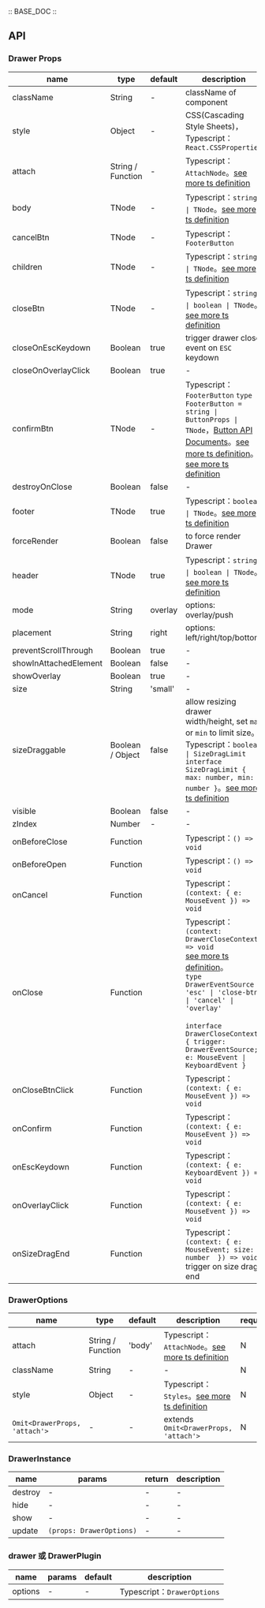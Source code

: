 :: BASE_DOC ::

## API

### Drawer Props

name | type | default | description | required
-- | -- | -- | -- | --
className | String | - | className of component | N
style | Object | - | CSS(Cascading Style Sheets)，Typescript：`React.CSSProperties` | N
attach | String / Function | - | Typescript：`AttachNode`。[see more ts definition](https://github.com/Tencent/tdesign-react/blob/develop/src/common.ts) | N
body | TNode | - | Typescript：`string \| TNode`。[see more ts definition](https://github.com/Tencent/tdesign-react/blob/develop/src/common.ts) | N
cancelBtn | TNode | - | Typescript：`FooterButton` | N
children | TNode | - | Typescript：`string \| TNode`。[see more ts definition](https://github.com/Tencent/tdesign-react/blob/develop/src/common.ts) | N
closeBtn | TNode | - | Typescript：`string \| boolean \| TNode`。[see more ts definition](https://github.com/Tencent/tdesign-react/blob/develop/src/common.ts) | N
closeOnEscKeydown | Boolean | true | trigger drawer close event on `ESC` keydown | N
closeOnOverlayClick | Boolean | true | \- | N
confirmBtn | TNode | - | Typescript：`FooterButton` `type FooterButton = string \| ButtonProps \| TNode`，[Button API Documents](./button?tab=api)。[see more ts definition](https://github.com/Tencent/tdesign-react/blob/develop/src/common.ts)。[see more ts definition](https://github.com/Tencent/tdesign-react/blob/develop/src/drawer/type.ts) | N
destroyOnClose | Boolean | false | \- | N
footer | TNode | true | Typescript：`boolean \| TNode`。[see more ts definition](https://github.com/Tencent/tdesign-react/blob/develop/src/common.ts) | N
forceRender | Boolean | false | to force render Drawer | N
header | TNode | true | Typescript：`string \| boolean \| TNode`。[see more ts definition](https://github.com/Tencent/tdesign-react/blob/develop/src/common.ts) | N
mode | String | overlay | options: overlay/push | N
placement | String | right | options: left/right/top/bottom | N
preventScrollThrough | Boolean | true | \- | N
showInAttachedElement | Boolean | false | \- | N
showOverlay | Boolean | true | \- | N
size | String | 'small' | \- | N
sizeDraggable | Boolean / Object | false | allow resizing drawer width/height, set `max` or `min` to limit size。Typescript：`boolean \| SizeDragLimit` `interface SizeDragLimit { max: number, min: number }`。[see more ts definition](https://github.com/Tencent/tdesign-react/blob/develop/src/drawer/type.ts) | N
visible | Boolean | false | \- | N
zIndex | Number | - | \- | N
onBeforeClose | Function |  | Typescript：`() => void`<br/> | N
onBeforeOpen | Function |  | Typescript：`() => void`<br/> | N
onCancel | Function |  | Typescript：`(context: { e: MouseEvent }) => void`<br/> | N
onClose | Function |  | Typescript：`(context: DrawerCloseContext) => void`<br/>[see more ts definition](https://github.com/Tencent/tdesign-react/blob/develop/src/drawer/type.ts)。<br/>`type DrawerEventSource = 'esc' \| 'close-btn' \| 'cancel' \| 'overlay'`<br/><br/>`interface DrawerCloseContext { trigger: DrawerEventSource; e: MouseEvent \| KeyboardEvent }`<br/> | N
onCloseBtnClick | Function |  | Typescript：`(context: { e: MouseEvent }) => void`<br/> | N
onConfirm | Function |  | Typescript：`(context: { e: MouseEvent }) => void`<br/> | N
onEscKeydown | Function |  | Typescript：`(context: { e: KeyboardEvent }) => void`<br/> | N
onOverlayClick | Function |  | Typescript：`(context: { e: MouseEvent }) => void`<br/> | N
onSizeDragEnd | Function |  | Typescript：`(context: { e: MouseEvent; size: number  }) => void`<br/>trigger on size drag end | N

### DrawerOptions

name | type | default | description | required
-- | -- | -- | -- | --
attach | String / Function | 'body' | Typescript：`AttachNode`。[see more ts definition](https://github.com/Tencent/tdesign-react/blob/develop/src/common.ts) | N
className | String | - | \- | N
style | Object | - | Typescript：`Styles`。[see more ts definition](https://github.com/Tencent/tdesign-react/blob/develop/src/common.ts) | N
`Omit<DrawerProps, 'attach'>` | \- | - | extends `Omit<DrawerProps, 'attach'>` | N

### DrawerInstance

name | params | return | description
-- | -- | -- | --
destroy | \- | \- | \-
hide | \- | \- | \-
show | \- | \- | \-
update | `(props: DrawerOptions)` | \- | \-

### drawer 或 DrawerPlugin

name | params | default | description
-- | -- | -- | --
options | \- | - | Typescript：`DrawerOptions`
